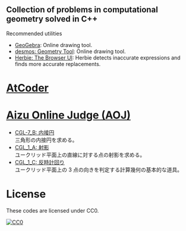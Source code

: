 Collection of problems in computational geometry solved in C++
----------------------------------------------------------------------

Recommended utilities
- [GeoGebra](https://www.geogebra.org/calculator): Online drawing tool.
- [desmos: Geometry Tool](https://www.desmos.com/geometry): Online drawing tool.
- [Herbie: The Browser UI](https://herbie.uwplse.org/doc/latest/using-web.html): Herbie detects inaccurate expressions and finds more accurate replacements.

# [AtCoder](https://atcoder.jp/)

# [Aizu Online Judge (AOJ)](https://onlinejudge.u-aizu.ac.jp/home)
- [CGL-7_B: 内接円](doc/aoj/CGL_7_B.md)  
   三角形の内接円を求める。
- [CGL_1_A: 射影](doc/aoj/CGL_1_A.md)  
   ユークリッド平面上の直線に対する点の射影を求める。
- [CGL_1_C: 反時計回り](doc/aoj/CGL_1_C.md)  
   ユークリッド平面上の 3 点の向きを判定する計算幾何の基本的な道具。


# License
These codes are licensed under CC0.

[![CC0](http://i.creativecommons.org/p/zero/1.0/88x31.png "CC0")](http://creativecommons.org/publicdomain/zero/1.0/deed.ja)
